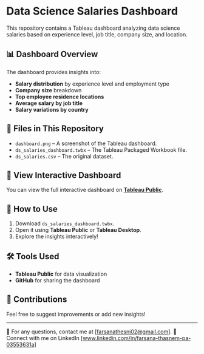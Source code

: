 # Data Science Salaries Dashboard

This repository contains a Tableau dashboard analyzing data science salaries based on experience level, job title, company size, and location.

## 📊 Dashboard Overview
The dashboard provides insights into:
- **Salary distribution** by experience level and employment type
- **Company size** breakdown
- **Top employee residence locations**
- **Average salary by job title**
- **Salary variations by country**

## 📂 Files in This Repository
- `dashboard.png` – A screenshot of the Tableau dashboard.
- `ds_salaries_dashboard.twbx` – The Tableau Packaged Workbook file.
- `ds_salaries.csv` – The original dataset.

## 🔗 View Interactive Dashboard
You can view the full interactive dashboard on **[Tableau Public](https://public.tableau.com/views/dssalary_17420671129600/Dashboard1?:language=en-US&:sid=&:redirect=auth&:display_count=n&:origin=viz_share_link)**.

## 🚀 How to Use
1. Download `ds_salaries_dashboard.twbx`.
2. Open it using **Tableau Public** or **Tableau Desktop**.
3. Explore the insights interactively!

## 🛠 Tools Used
- **Tableau Public** for data visualization
- **GitHub** for sharing the dashboard

## 📢 Contributions
Feel free to suggest improvements or add new insights!

---
📧 For any questions, contact me at [farsanathesni02@gmail.com].
🔗 Connect with me on LinkedIn [www.linkedin.com/in/farsana-thasnem-pa-03553631a]

